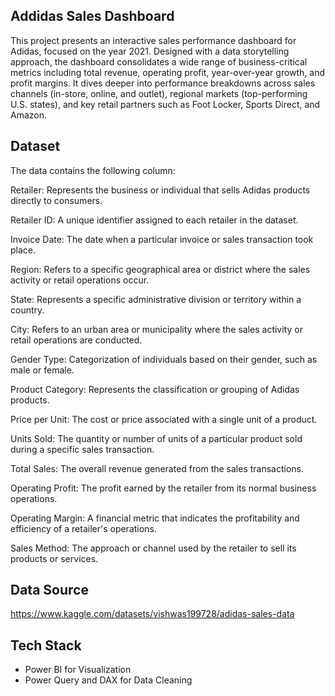 ## Addidas Sales Dashboard
This project presents an interactive sales performance dashboard for Adidas, focused on the year 2021.
Designed with a data storytelling approach, the dashboard consolidates a wide range of business-critical metrics including total revenue, operating profit, year-over-year growth, and profit margins. 
It dives deeper into performance breakdowns across sales channels (in-store, online, and outlet), regional markets (top-performing U.S. states), and key retail partners such as Foot Locker, Sports Direct, and Amazon. 

## Dataset
The data contains the following column: 

Retailer: Represents the business or individual that sells Adidas products directly to consumers.

Retailer ID: A unique identifier assigned to each retailer in the dataset.

Invoice Date: The date when a particular invoice or sales transaction took place.

Region: Refers to a specific geographical area or district where the sales activity or retail operations occur.

State: Represents a specific administrative division or territory within a country.

City: Refers to an urban area or municipality where the sales activity or retail operations are conducted.

Gender Type: Categorization of individuals based on their gender, such as male or female.

Product Category: Represents the classification or grouping of Adidas products.

Price per Unit: The cost or price associated with a single unit of a product.

Units Sold: The quantity or number of units of a particular product sold during a specific sales transaction.

Total Sales: The overall revenue generated from the sales transactions.

Operating Profit: The profit earned by the retailer from its normal business operations.

Operating Margin: A financial metric that indicates the profitability and efficiency of a retailer's operations.

Sales Method: The approach or channel used by the retailer to sell its products or services.

## Data Source 
https://www.kaggle.com/datasets/vishwas199728/adidas-sales-data

## Tech Stack
- Power BI for Visualization
- Power Query and DAX for Data Cleaning
